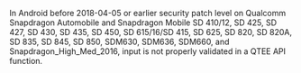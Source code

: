 In Android before 2018-04-05 or earlier security patch level on Qualcomm Snapdragon Automobile and Snapdragon Mobile SD 410/12, SD 425, SD 427, SD 430, SD 435, SD 450, SD 615/16/SD 415, SD 625, SD 820, SD 820A, SD 835, SD 845, SD 850, SDM630, SDM636, SDM660, and Snapdragon_High_Med_2016, input is not properly validated in a QTEE API function.